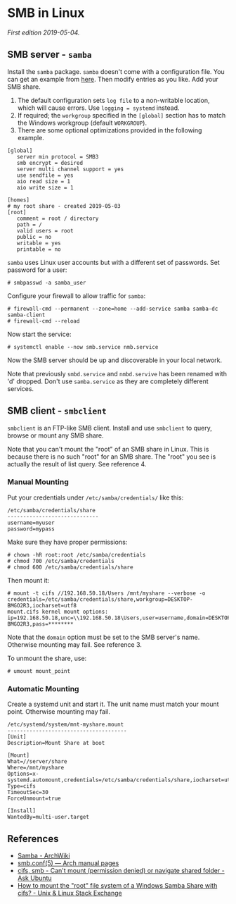 # SMB in Linux

*First edition 2019-05-04.*

## SMB server - `samba`
Install the `samba` package. `samba` doesn't come with a configuration file. You can get an example from [here](https://git.samba.org/samba.git/?p=samba.git;a=blob_plain;f=examples/smb.conf.default;hb=HEAD). Then modify entries as you like. Add your SMB share.

1. The default configuration sets `log file` to a non-writable location, which will cause errors. Use `logging = systemd` instead.
2. If required; the `workgroup` specified in the `[global]` section has to match the Windows workgroup (default `WORKGROUP`).
3. There are some optional optimizations provided in the following example.
```
[global]
   server min protocol = SMB3
   smb encrypt = desired
   server multi channel support = yes
   use sendfile = yes
   aio read size = 1
   aio write size = 1

[homes]
# my root share - created 2019-05-03
[root]
   comment = root / directory
   path = /
   valid users = root
   public = no
   writable = yes
   printable = no
```

`samba` uses Linux user accounts but with a different set of passwords. Set password for a user:
```shell
# smbpasswd -a samba_user
```

Configure your firewall to allow traffic for `samba`:
```shell
# firewall-cmd --permanent --zone=home --add-service samba samba-dc samba-client
# firewall-cmd --reload
```
Now start the service:
```shell
# systemctl enable --now smb.service nmb.service
```
Now the SMB server should be up and discoverable in your local network.

Note that previously `smbd.service` and `nmbd.servive` has been renamed with 'd' dropped. Don't use `samba.service` as they are completely different services.

## SMB client - `smbclient`
`smbclient` is an FTP-like SMB client. Install and use `smbclient` to query, browse or mount any SMB share.

Note that you can't mount the "root" of an SMB share in Linux. This is because there is no such "root" for an SMB share. The "root" you see is actually the result of list query. See reference 4.

### Manual Mounting
Put your credentials under `/etc/samba/credentials/` like this:
```shell
/etc/samba/credentials/share
-----------------------------
username=myuser
password=mypass
```
Make sure they have proper permissions:
```shell
# chown -hR root:root /etc/samba/credentials
# chmod 700 /etc/samba/credentials
# chmod 600 /etc/samba/credentials/share
```
Then mount it:
```shell
# mount -t cifs //192.168.50.18/Users /mnt/myshare --verbose -o credentials=/etc/samba/credentials/share,workgroup=DESKTOP-BMGO2R3,iocharset=utf8
mount.cifs kernel mount options: ip=192.168.50.18,unc=\\192.168.50.18\Users,user=username,domain=DESKTOP-BMGO2R3,pass=********
```
Note that the `domain` option must be set to the SMB server's name. Otherwise mounting may fail. See reference 3.

To unmount the share, use:
```shell
# umount mount_point
```

### Automatic Mounting
Create a systemd unit and start it. The unit name must match your mount point. Otherwise mounting may fail.

```
/etc/systemd/system/mnt-myshare.mount
--------------------------------------
[Unit]
Description=Mount Share at boot

[Mount]
What=//server/share
Where=/mnt/myshare
Options=x-systemd.automount,credentials=/etc/samba/credentials/share,iocharset=utf8,rw
Type=cifs
TimeoutSec=30
ForceUnmount=true

[Install]
WantedBy=multi-user.target
```

## References
* [Samba - ArchWiki](https://wiki.archlinux.org/index.php/Samba)
* [smb.conf(5) — Arch manual pages](https://jlk.fjfi.cvut.cz/arch/manpages/man/smb.conf.5)
* [cifs, smb - Can't mount (permission denied) or navigate shared folder - Ask Ubuntu](https://askubuntu.com/questions/767422/cifs-smb-cant-mount-permission-denied-or-navigate-shared-folder)
* [How to mount the "root" file system of a Windows Samba Share with cifs? - Unix & Linux Stack Exchange](https://unix.stackexchange.com/questions/189049/how-to-mount-the-root-file-system-of-a-windows-samba-share-with-cifs)